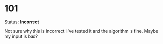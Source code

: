 101
===

Status: **Incorrect**

Not sure why this is incorrect. I've tested it and the algorithm is fine.
Maybe my input is bad?
